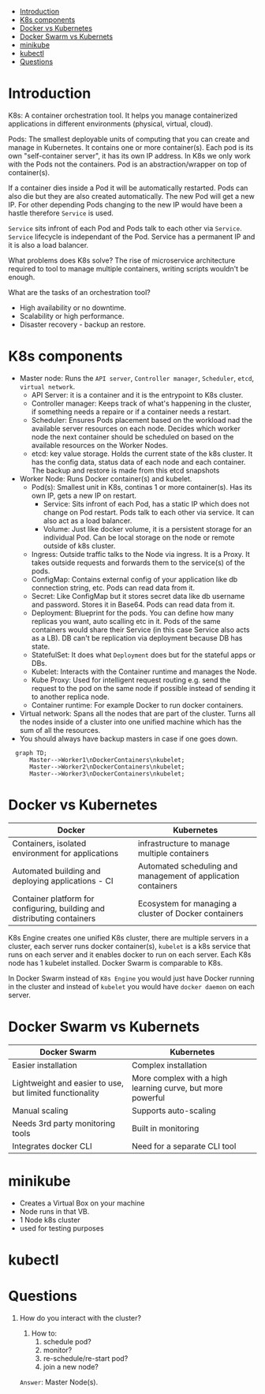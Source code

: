 - [Introduction](#introduction)
- [K8s components](#k8s-components)
- [Docker vs Kubernetes](#docker-vs-kubernetes)
- [Docker Swarm vs Kubernets](#docker-swarm-vs-kubernets)
- [minikube](#minikube)
- [kubectl](#kubectl)
- [Questions](#questions)

# Introduction

K8s: A container orchestration tool. It helps you manage containerized applications in different environments (physical, virtual, cloud).

Pods: The smallest deployable units of computing that you can create and manage in Kubernetes. It contains one or more container(s). Each pod is its own "self-container server", it has its own IP address. In K8s we only work with the Pods not the containers. Pod is an abstraction/wrapper on top of container(s). 

If a container dies inside a Pod it will be automatically restarted. Pods can also die but they are also created automatically. The new Pod will get a new IP. For other depending Pods changing to the new IP would have been a hastle therefore `Service` is used.

`Service` sits infront of each Pod and Pods talk to each other via `Service`. `Service` lifecycle is independant of the Pod. Service has a permanent IP and it is also a load balancer.

What problems does K8s solve?
The rise of microservice architecture required to tool to manage multiple containers, writing scripts wouldn't be enough.

What are the tasks of an orchestration tool?
- High availability or no downtime.
- Scalability or high performance.
- Disaster recovery - backup an restore.

# K8s components
- Master node: Runs the `API server`, `Controller manager`, `Scheduler`, `etcd`, `virtual network`.
  - API Server: it is a container and it is the entrypoint to K8s cluster.
  - Controller manager: Keeps track of what's happening in the cluster, if something needs a repaire or if a container needs a restart.
  - Scheduler: Ensures Pods placement based on the workload nad the available server resources on each node. Decides which worker node the next container should be scheduled on based on the available resources on the Worker Nodes.
  - etcd: key value storage. Holds the current state of the k8s cluster. It has the config data, status data of each node and each container. The backup and restore is made from this etcd snapshots   
- Worker Node: Runs Docker container(s) and kubelet.
  - Pod(s): Smallest unit in K8s, continas 1 or more container(s). Has its own IP, gets a new IP on restart.
    - Service: Sits infront of each Pod, has a static IP which does not change on Pod restart. Pods talk to each other via service. It can also act as a load balancer. 
    - Volume: Just like docker volume, it is a persistent storage for an individual Pod. Can be local storage on the node or remote outside of k8s cluster.
  - Ingress: Outside traffic talks to the Node via ingress. It is a Proxy. It takes outside requests and forwards them to the service(s) of the pods.
  - ConfigMap: Contains external config of your application like db connection string, etc. Pods can read data from it.
  - Secret: Like ConfigMap but it stores secret data like db username and password. Stores it in Base64. Pods can read data from it.
  - Deployment: Blueprint for the pods. You can define how many replicas you want, auto scalling etc in it. Pods of the same containers would share their Service (in this case Service also acts as a LB). DB can't be replication via deployment because DB has state.
  - StatefulSet: It does what `Deployment` does but for the stateful apps or DBs. 
  - Kubelet: Interacts with the Container runtime and manages the Node.
  - Kube Proxy: Used for intelligent request routing e.g. send the request to the pod on the same node if possible instead of sending it to another replica node.
  - Container runtime: For example Docker to run docker containers.
- Virtual network: Spans all the nodes that are part of the cluster. Turns all the nodes inside of a cluster into one unified machine which has the sum of all the resources.
- You should always have backup masters in case if one goes down.

```mermaid
  graph TD;
      Master-->Worker1\nDockerContainers\nkubelet;
      Master-->Worker2\nDockerContainers\nkubelet;
      Master-->Worker3\nDockerContainers\nkubelet;
```

# Docker vs Kubernetes
| Docker                                                                   | Kubernetes                                                    |
| ------------------------------------------------------------------------ | ------------------------------------------------------------- |
| Containers, isolated environment for applications                        | infrastructure to manage multiple containers                  |
| Automated building and deploying applications - CI                       | Automated scheduling and management of application containers |
| Container platform for configuring, building and distributing containers | Ecosystem for managing a cluster of Docker containers         |

K8s Engine creates one unified K8s cluster, there are multiple servers in a cluster, each server runs docker container(s), `kubelet` is a k8s service that runs on each server and it enables docker to run on each server. Each K8s node has 1 kubelet installed. Docker Swarm is comparable to K8s.

In Docker Swarm instead of `K8s Engine` you would just have Docker running in the cluster and instead of `kubelet` you would have `docker daemon` on each server.

# Docker Swarm vs Kubernets

| Docker Swarm                                             | Kubernetes                                                 |
| -------------------------------------------------------- | ---------------------------------------------------------- |
| Easier installation                                      | Complex installation                                       |
| Lightweight and easier to use, but limited functionality | More complex with a high learning curve, but more powerful |
| Manual scaling                                           | Supports auto-scaling                                      |
| Needs 3rd party monitoring tools                         | Built in monitoring                                        |
| Integrates docker CLI                                    | Need for a separate CLI tool|

# minikube
- Creates a Virtual Box on your machine
- Node runs in that VB.
- 1 Node k8s cluster
- used for testing purposes

# kubectl


# Questions

1. How do you interact with the cluster?
   1. How to:
      1. schedule pod?
      2. monitor?
      3. re-schedule/re-start pod?
      4. join a new node?
   
    `Answer`: Master Node(s).